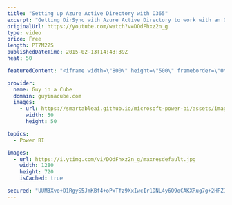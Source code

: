 ```yaml
---
title: "Setting up Azure Active Directory with O365"
excerpt: "Getting DirSync with Azure Active Directory to work with an Office 365 Tenant"
originalUrl: https://youtube.com/watch?v=DOdFhxz2n_g
type: video
price: Free
length: PT7M22S
publishedDateTime: 2015-02-13T14:43:39Z
heat: 50

featuredContent: "<iframe width=\"800\" height=\"500\" frameborder=\"0\" src=\"https://www.youtube.com/embed/DOdFhxz2n_g\" allow=\"accelerometer; autoplay; encrypted-media; gyroscope; picture-in-picture\" allowfullscreen></iframe>"

provider:
  name: Guy in a Cube
  domain: guyinacube.com
  images:
    - url: https://smartableai.github.io/microsoft-power-bi/assets/images/organizations/guyinacube.com-50x50.jpg
      width: 50
      height: 50

topics:
  - Power BI

images:
  - url: https://i.ytimg.com/vi/DOdFhxz2n_g/maxresdefault.jpg
    width: 1280
    height: 720
    isCached: true

secured: "UUM3Xvo+D1RgyS5JmKBf4+oPxTfz9XxIwcIr1DNL4y6O9oCAKXRug7g+2HFZIa3md1as309Qe2TuhZ8ez3CG8/Vpy5+Zghl6Ouqo4wE4acq8g40eJoGe9EQZPOKGfAAvPKeXxTpQbTQGPKeugfEK4W93olY2Dx/UixUVmLjJBnzikzIqrQachz8zxsn/LU7w6vvAHrRsgEGU2zBYu+UPLN0+V1IL25l/JIVk387jdyrVlbEehMvKjV/qHXT5CKEEFliJt15y1eQIQPh18jCCaWOcfh+Mt1MS+pnad1bQ/gnmf8hSsbujhRZgjEgrSoLeBAGA7wsl0sw6QeL9QL/e3SRZ1ZpXKPQzeaFLiwufJdyg4MDhzlUYpwbydXJ2OuZHKHKXcHXi1byn1PTKAj/tjtQFQtvcBdQC45wwNHuEkzk=;7a7TzP7j7A37RMMkZZw4ng=="
---
```


